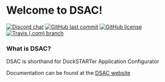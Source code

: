 # Welcome to DSAC!

[![Discord chat](https://img.shields.io/discord/477959324183035936.svg?logo=discord)](https://discord.gg/YFyJpmH) [![GitHub last commit](https://img.shields.io/github/last-commit/GhostWriters/DSAC/master.svg)](https://github.com/GhostWriters/DSAC/commits/master) [![GitHub license](https://img.shields.io/github/license/GhostWriters/DSAC.svg)](https://github.com/GhostWriters/DSAC/blob/master/LICENSE.md) [![Travis (.com) branch](https://img.shields.io/travis/com/GhostWriters/DSAC/master.svg?logo=travis)](https://travis-ci.com/GhostWriters/DSAC)

### What is DSAC?

DSAC is shorthand for DockSTARTer Application Configurator

Documentation can be found at the [DSAC website](https://dsac.dockstarter.com)